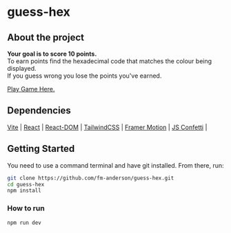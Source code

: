 # guess-hex

## About the project
**Your goal is to score 10 points.**
\
To earn points find the hexadecimal code that matches the colour being displayed.
\
If you guess wrong you lose the points you've earned.

[Play Game Here.](https://anderson-guess-hex.netlify.app/)
  
## Dependencies
[Vite](https://www.npmjs.com/package/vite) | 
[React](https://www.npmjs.com/package/react) | 
[React-DOM](https://www.npmjs.com/package/react-dom) | 
[TailwindCSS](https://www.npmjs.com/package/tailwindcss) | 
[Framer Motion](https://www.npmjs.com/package/framer-motion) | 
[JS Confetti](https://www.npmjs.com/package/js-confetti) | 


## Getting Started
You need to use a command terminal and have git installed.
From there, run:
```sh
git clone https://github.com/fm-anderson/guess-hex.git
cd guess-hex
npm install
```

### How to run
```sh
npm run dev
```
